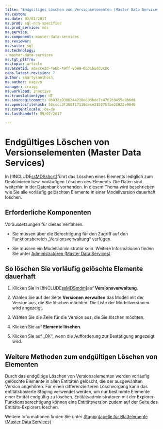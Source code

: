 ```yaml
---
title: "Endgültiges Löschen von Versionselementen (Master Data Services) | Microsoft-Dokumentation"
ms.custom: 
ms.date: 03/01/2017
ms.prod: sql-non-specified
ms.prod_service: mds
ms.service: 
ms.component: master-data-services
ms.reviewer: 
ms.suite: sql
ms.technology:
- master-data-services
ms.tgt_pltfrm: 
ms.topic: article
ms.assetid: adecce2d-46bb-49ff-8be9-0b31b8dd3cb6
caps.latest.revision: 7
author: smartysanthosh
ms.author: nagavo
manager: craigg
ms.workload: Inactive
ms.translationtype: HT
ms.sourcegitcommit: 0b832a9306244210e693bde7c476269455e9b6d8
ms.openlocfilehash: 56cccc3f368f17118dece215275fbe23822e9040
ms.contentlocale: de-de
ms.lasthandoff: 09/07/2017

---
```

# <a name="purge-version-members-master-data-services"></a>Endgültiges Löschen von Versionselementen (Master Data Services)
  In [!INCLUDE[ssMDSshort](../includes/ssmdsshort-md.md)]führt das Löschen eines Elements lediglich zum Deaktivieren bzw. vorläufigen Löschen des Elements. Die Daten sind weiterhin in der Datenbank vorhanden. In diesem Thema wird beschrieben, wie Sie alle vorläufig gelöschten Elemente in einer Modellversion dauerhaft löschen.  
  
## <a name="prerequisites"></a>Erforderliche Komponenten  
 Voraussetzungen für dieses Verfahren.  
  
-   Sie müssen über die Berechtigung für den Zugriff auf den Funktionsbereich „Versionsverwaltung“ verfügen.  
  
-   Sie müssen ein Modelladministrator sein. Weitere Informationen finden Sie unter [Administratoren &#40;Master Data Services&#41;](../master-data-services/administrators-master-data-services.md).  
  
## <a name="to-purge-soft-deleted-members"></a>So löschen Sie vorläufig gelöschte Elemente dauerhaft  
  
1.  Klicken Sie in [!INCLUDE[ssMDSmdm](../includes/ssmdsmdm-md.md)]auf **Versionsverwaltung**.  
  
2.  Wählen Sie auf der Seite **Versionen verwalten** das Modell mit der Version aus, die Sie löschen möchten. Die Liste der Modellversionen wird angezeigt.  
  
3.  Wählen Sie die Zeile für die Version aus, die Sie löschen möchten.  
  
4.  Klicken Sie auf **Elemente löschen**.  
  
5.  Klicken Sie auf „OK“, wenn die Aufforderung zur Bestätigung angezeigt wird.  
  
## <a name="additional-methods-to-purge-members"></a>Weitere Methoden zum endgültigen Löschen von Elementen  
 Durch das endgültige Löschen von Versionselementen werden vorläufig gelöschte Elemente in allen Entitäten gelöscht, die der ausgewählten Version angehören. Für einen differenzierteren Löschvorgang kann das entitätsbasierte Staging verwendet werden, um nur bestimmte Elemente einer Entität endgültig zu löschen. Entitätsadministratoren mit der Explorer-Funktionsberechtigung können eine Entitätsversion zudem auf der Seite des Entitäts-Explorers löschen.  
  
 Weitere Informationen finden Sie unter [Stagingtabelle für Blattelemente &#40;Master Data Services&#41;](../master-data-services/leaf-member-staging-table-master-data-services.md)  
  
  

